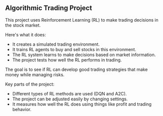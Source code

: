 ## Algorithmic Trading Project
This project uses Reinforcement Learning (RL) to make trading decisions in the stock market.

Here's what it does:

  - It creates a simulated trading environment.
  - It trains RL agents to buy and sell stocks in this environment.
  - The RL system learns to make decisions based on market information.
  - The project tests how well the RL performs in trading.

The goal is to see if RL can develop good trading strategies that make money while managing risks.

Key parts of the project:

  - Different types of RL methods are used (DQN and A2C).
  - The project can be adjusted easily by changing settings.
  - It measures how well the RL does using things like profit and trading behavior.


